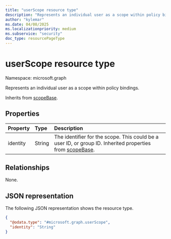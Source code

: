 ```yaml
---
title: "userScope resource type"
description: "Represents an individual user as a scope within policy bindings."
author: "kylemar"
ms.date: 04/08/2025
ms.localizationpriority: medium
ms.subservice: "security"
doc_type: resourcePageType
---
```


# userScope resource type

Namespace: microsoft.graph

Represents an individual user as a scope within policy bindings.

Inherits from [scopeBase](../resources/scopebase.md).

## Properties

| Property | Type   | Description                                                                                        |
| :------- | :----- | :------------------------------------------------------------------------------------------------- |
| identity | String | The identifier for the scope. This could be a user ID, or group ID. Inherited properties from [scopeBase](../resources/scopebase.md).|

## Relationships

None.

## JSON representation

The following JSON representation shows the resource type.
<!-- {
  "blockType": "resource",
  "@odata.type": "microsoft.graph.userScope",
  "baseType": "microsoft.graph.scopeBase",
  "openType": false
}-->
``` json
{
  "@odata.type": "#microsoft.graph.userScope",
  "identity": "String" 
}
```
